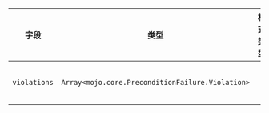 | 字段 | 类型 | 格式类型 | 是否必须 | 默认值 | 说明 |
|---|---|---|---|---|---|
| `violations` | `Array<mojo.core.PreconditionFailure.Violation>` |  | 否 |  | Describes all precondition violations. |
